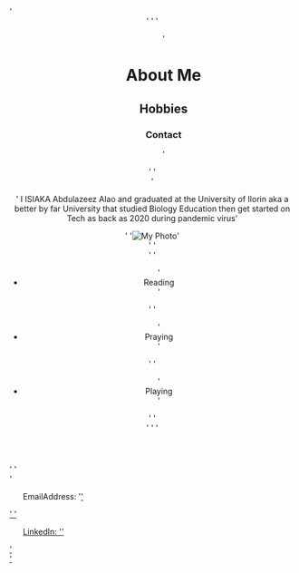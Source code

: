 <!DOCTYPE html>
<html>
    '<header>'
        <title>My Profile</title> 
        '<body>
            '<menu>'
             <h1>About Me</h1> 
             <h2>Hobbies</h2>  
             <h3>Contact</h3>
            '</menu>'
            '<section>
                '<p>' I ISIAKA Abdulazeez Alao and graduated at the University of Ilorin aka a better by far University that studied Biology Education then get started on Tech as back as 2020 during pandemic virus'</p>'
                '<img src="https://aare.jpg" alt="My Photo">'
            </section>'
            '<nav>'
              '<ul>        
            '<li>Reading</li>'
               </ul>'
               '<ul>
            '<li>Praying</li>'
               </ul>'
               '<ul>
            '<li>Playing</li>'
               </ul>'
            '</nav>'
        </body>'
            '</header>'
    '<footer>
        '<ul>EmailAddress: '<a href="aarebdulazeez@gmail.com"</a>'</ul>'
        '<ul>LinkedIn: '<a href="www.linkedin.com/in/mylinkedinprofile"</a>'</ul>'
    </footer>'
</html>
